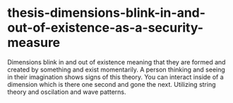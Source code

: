 # thesis-dimensions-blink-in-and-out-of-existence-as-a-security-measure
Dimensions blink in and out of existence meaning that they are formed and created by something and exist momentarily. A person thinking and seeing in their imagination shows signs of this theory. You can interact inside of a dimension which is there one second and gone the next. Utilizing string theory and oscilation and wave patterns.
